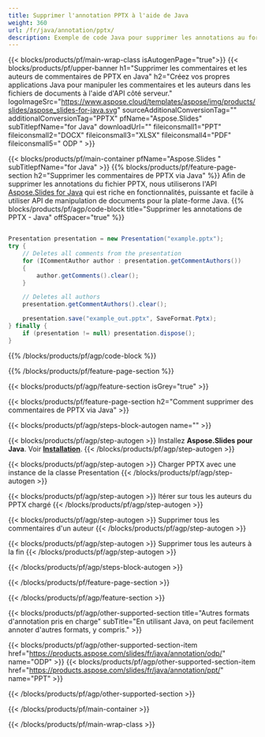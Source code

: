 ```yaml
---
title: Supprimer l'annotation PPTX à l'aide de Java
weight: 360
url: /fr/java/annotation/pptx/ 
description: Exemple de code Java pour supprimer les annotations au format PPTX sur l'environnement d'exécution Java pour les applications d'application et de bureau JSP/JSF.
---
```


{{< blocks/products/pf/main-wrap-class isAutogenPage="true">}}
{{< blocks/products/pf/upper-banner h1="Supprimer les commentaires et les auteurs de commentaires de PPTX en Java" h2="Créez vos propres applications Java pour manipuler les commentaires et les auteurs dans les fichiers de documents à l'aide d'API côté serveur." logoImageSrc="https://www.aspose.cloud/templates/aspose/img/products/slides/aspose_slides-for-java.svg" sourceAdditionalConversionTag="" additionalConversionTag="PPTX" pfName="Aspose.Slides" subTitlepfName="for Java" downloadUrl="" fileiconsmall1="PPT" fileiconsmall2="DOCX" fileiconsmall3="XLSX" fileiconsmall4="PDF" fileiconsmall5=" ODP " >}}

{{< blocks/products/pf/main-container pfName="Aspose.Slides " subTitlepfName="for Java" >}}
{{% blocks/products/pf/feature-page-section  h2="Supprimer les commentaires de PPTX via Java" %}}
Afin de supprimer les annotations du fichier PPTX, nous utiliserons l'API [Aspose.Slides for Java](https://products.aspose.com/slides/fr/java/) qui est riche en fonctionnalités, puissante et facile à utiliser API de manipulation de documents pour la plate-forme Java.
{{% blocks/products/pf/agp/code-block title="Supprimer les annotations de PPTX - Java" offSpacer="true" %}}

```java

Presentation presentation = new Presentation("example.pptx");
try {
    // Deletes all comments from the presentation
    for (ICommentAuthor author : presentation.getCommentAuthors())
    {
        author.getComments().clear();
    }

    // Deletes all authors
    presentation.getCommentAuthors().clear();

    presentation.save("example_out.pptx", SaveFormat.Pptx);
} finally {
    if (presentation != null) presentation.dispose();
}
```
{{% /blocks/products/pf/agp/code-block %}}

{{% /blocks/products/pf/feature-page-section %}}

{{< blocks/products/pf/agp/feature-section isGrey="true" >}}

{{< blocks/products/pf/feature-page-section  h2="Comment supprimer des commentaires de PPTX via Java" >}}

{{< blocks/products/pf/agp/steps-block-autogen name="" >}}

{{< blocks/products/pf/agp/step-autogen >}}
Installez **Aspose.Slides pour Java**. Voir [**Installation**](https://docs.aspose.com/slides/java/installation/).
{{< /blocks/products/pf/agp/step-autogen >}}

{{< blocks/products/pf/agp/step-autogen >}}
Charger PPTX avec une instance de la classe Presentation
{{< /blocks/products/pf/agp/step-autogen >}}

{{< blocks/products/pf/agp/step-autogen >}}
Itérer sur tous les auteurs du PPTX chargé
{{< /blocks/products/pf/agp/step-autogen >}}

{{< blocks/products/pf/agp/step-autogen >}}
Supprimer tous les commentaires d'un auteur
{{< /blocks/products/pf/agp/step-autogen >}}

{{< blocks/products/pf/agp/step-autogen >}}
Supprimer tous les auteurs à la fin
{{< /blocks/products/pf/agp/step-autogen >}}

{{< /blocks/products/pf/agp/steps-block-autogen >}}

{{< /blocks/products/pf/feature-page-section >}}

{{< /blocks/products/pf/agp/feature-section >}}

{{< blocks/products/pf/agp/other-supported-section title="Autres formats d'annotation pris en charge" subTitle="En utilisant Java, on peut facilement annoter d'autres formats, y compris." >}}

{{< blocks/products/pf/agp/other-supported-section-item href="https://products.aspose.com/slides/fr/java/annotation/odp/" name="ODP" >}}
{{< blocks/products/pf/agp/other-supported-section-item href="https://products.aspose.com/slides/fr/java/annotation/ppt/" name="PPT" >}}

{{< /blocks/products/pf/agp/other-supported-section >}}

{{< /blocks/products/pf/main-container >}}
    
{{< /blocks/products/pf/main-wrap-class >}}